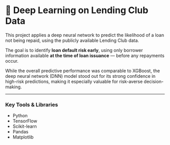 # 🧠 Deep Learning on Lending Club Data

This project applies a deep neural network to predict the likelihood of a loan not being repaid, using the publicly available Lending Club data.

The goal is to identify **loan default risk early**, using only borrower information available **at the time of loan issuance** — before any repayments occur.

While the overall predictive performance was comparable to XGBoost, the deep neural network (DNN) model stood out for its strong confidence in high-risk predictions, making it especially valuable for risk-averse decision-making.

---

### Key Tools & Libraries
- Python
- TensorFlow
- Scikit-learn
- Pandas
- Matplotlib
